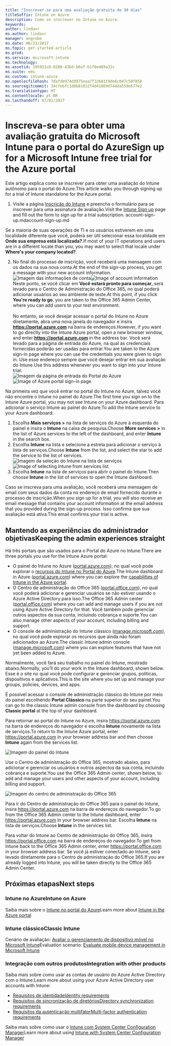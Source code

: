 ```yaml
---
title: "Inscrever-se para uma avaliação gratuita de 30 dias"
titleSuffix: Intune on Azure
description: Como se inscrever no Intune no Azure.
keywords: 
author: lindavr
ms.author: lindavr
manager: angrobe
ms.date: 06/21/2017
ms.topic: get-started-article
ms.prod: 
ms.service: microsoft-intune
ms.technology: 
ms.assetid: 195931c0-8208-43bd-b0af-b1f8e469a32c
ms.suite: ems
ms.custom: intune-azure
ms.openlocfilehash: 7dafdb974dd975eaa7f3268119de6c047c50f858
ms.sourcegitcommit: 34cfebfc1d8b81032f4d41869d74dda559e677e2
ms.translationtype: HT
ms.contentlocale: pt-BR
ms.lasthandoff: 07/01/2017
---
```

# <span data-ttu-id="3d134-103">Inscreva-se para obter uma avaliação gratuita do Microsoft Intune para o portal do Azure</span><span class="sxs-lookup"><span data-stu-id="3d134-103">Sign up for a Microsoft Intune free trial for the Azure portal</span></span>
<a id="sign-up-for-a-microsoft-intune-free-trial-for-the-azure-portal" class="xliff"></a>


<span data-ttu-id="3d134-104">Este artigo explica como se inscrever para obter uma avaliação do Intune autônomo para o portal do Azure.</span><span class="sxs-lookup"><span data-stu-id="3d134-104">This article walks you through signing up for a trial of Intune standalone for the Azure portal.</span></span>

1. <span data-ttu-id="3d134-105">Visite a página [Inscrição do Intune](https://portal.office.com/Signup/Signup.aspx?OfferId=40BE278A-DFD1-470a-9EF7-9F2596EA7FF9&dl=INTUNE_A&ali=1#0%20) e preencha o formulário para se inscrever para uma assinatura de avaliação.</span><span class="sxs-lookup"><span data-stu-id="3d134-105">Visit the [Intune Sign up](https://portal.office.com/Signup/Signup.aspx?OfferId=40BE278A-DFD1-470a-9EF7-9F2596EA7FF9&dl=INTUNE_A&ali=1#0%20) page and fill out the form to sign up for a trial subscription.</span></span>
<span data-ttu-id="3d134-106">account-sign-up.md</span><span class="sxs-lookup"><span data-stu-id="3d134-106">account-sign-up.md</span></span>

  <span data-ttu-id="3d134-107">Se a maioria de suas operações de TI e os usuários estiverem em uma localidade diferente que você, poderá ser útil selecionar essa localidade em **Onde sua empresa está localizada?**.</span><span class="sxs-lookup"><span data-stu-id="3d134-107">If most of your IT operations and users are in a different locale than you, you may want to select that locale under **Where's your company located?**.</span></span>

2. <span data-ttu-id="3d134-108">No final do processo de inscrição, você receberá uma mensagem com os dados na sua nova conta.</span><span class="sxs-lookup"><span data-stu-id="3d134-108">At the end of the sign-up process, you get a message with your new account information.</span></span> <br/> <span data-ttu-id="3d134-109">![Imagem das informações de conta](./media/2-end-of-sign-up-process.png)</span><span class="sxs-lookup"><span data-stu-id="3d134-109">![Image of account  information](./media/2-end-of-sign-up-process.png)</span></span> <br/><span data-ttu-id="3d134-110">Neste ponto, se você clicar em **Você estará pronto para começar**, será levado para o Centro de Administração do Office 365, no qual poderá adicionar usuários ao seu ambiente de teste.</span><span class="sxs-lookup"><span data-stu-id="3d134-110">At this point, if you click **You're ready to go**, you are taken to the Office 365 Admin Center, where you can add users to your test environment.</span></span> <br/><br/><span data-ttu-id="3d134-111">No entanto, se você desejar acessar o portal do Intune no Azure diretamente, abra uma nova janela do navegador e insira **https://portal.azure.com** na barra de endereços.</span><span class="sxs-lookup"><span data-stu-id="3d134-111">However, if you want to go directly into the Intune Azure portal, open a new browser window, and enter **https://portal.azure.com** in the address bar.</span></span> <span data-ttu-id="3d134-112">Você será levado para a página de entrada do Azure, na qual as credenciais fornecidas poderão ser usadas para entrar.</span><span class="sxs-lookup"><span data-stu-id="3d134-112">You are taken to the Azure sign-in page where you can use the credentials you were given to sign in.</span></span> <span data-ttu-id="3d134-113">Use esse endereço sempre que você desejar entrar em sua avaliação do Intune.</span><span class="sxs-lookup"><span data-stu-id="3d134-113">Use this address whenever you want to sign into your Intune trial.</span></span> <br/> <span data-ttu-id="3d134-114">![Imagem da página de entrada do Portal do Azure](./media/azure-portal-signin.png)</span><span class="sxs-lookup"><span data-stu-id="3d134-114">![Image of Azure portal sign-in page](./media/azure-portal-signin.png)</span></span>

<span data-ttu-id="3d134-115">Na primeira vez que você entrar no portal do Intune no Azure, talvez você não encontre o Intune no painel do Azure.</span><span class="sxs-lookup"><span data-stu-id="3d134-115">The first time you sign on to the Intune Azure portal, you may not see Intune on your Azure dashboard.</span></span> <span data-ttu-id="3d134-116">Para adicionar o serviço Intune ao painel do Azure:</span><span class="sxs-lookup"><span data-stu-id="3d134-116">To add the Intune service to your Azure dashboard:</span></span>
1. <span data-ttu-id="3d134-117">Escolha **Mais serviços >** na lista de serviços do Azure à esquerda do painel e insira o **Intune** na caixa de pesquisa.</span><span class="sxs-lookup"><span data-stu-id="3d134-117">Choose **More services >** in the list of Azure services to the left of the dashboard, and enter **Intune** in the search box.</span></span>
2. <span data-ttu-id="3d134-118">Escolha **Intune** na lista e selecione a estrela para adicionar o serviço à lista de serviços.</span><span class="sxs-lookup"><span data-stu-id="3d134-118">Choose **Intune** from the list, and select the star to add the service to the list of services.</span></span><br/> <span data-ttu-id="3d134-119">![Imagem da seleção do Intune na lista de serviços](./media/azure-add-intune1.png)</span><span class="sxs-lookup"><span data-stu-id="3d134-119">![Image of selecting Intune from services list](./media/azure-add-intune1.png)</span></span>
3. <span data-ttu-id="3d134-120">Escolha **Intune** na lista de serviços para abrir o painel do Intune.</span><span class="sxs-lookup"><span data-stu-id="3d134-120">Then choose **Intune** in the list of services to open the Intune dashboard.</span></span>

<span data-ttu-id="3d134-121">Caso se inscreva para uma avaliação, você receberá uma mensagem de email com seus dados da conta no endereço de email fornecido durante o processo de inscrição.</span><span class="sxs-lookup"><span data-stu-id="3d134-121">When you sign up for a trial, you will also receive an email message that contains your account information at the email address that you provided during the sign-up process.</span></span> <span data-ttu-id="3d134-122">Isso confirma que sua avaliação está ativa.</span><span class="sxs-lookup"><span data-stu-id="3d134-122">This email confirms your trial is active.</span></span>



## <span data-ttu-id="3d134-123">Mantendo as experiências do administrador objetivas</span><span class="sxs-lookup"><span data-stu-id="3d134-123">Keeping the admin experiences straight</span></span>
<a id="keeping-the-admin-experiences-straight" class="xliff"></a>


<span data-ttu-id="3d134-124">Há três portais que são usados para o Portal do Azure no Intune:</span><span class="sxs-lookup"><span data-stu-id="3d134-124">There are three portals you use for the Intune Azure portal:</span></span>
- <span data-ttu-id="3d134-125">O painel do Intune no Azure ([portal.azure.com](https://portal.azure.com)), no qual você pode explorar o [recursos do Intune no Portal do Azure](what-is-intune.md).</span><span class="sxs-lookup"><span data-stu-id="3d134-125">The Intune dashboard in Azure ([portal.azure.com](https://portal.azure.com)) where you can explore the [capabilities of Intune in the Azure portal](what-is-intune.md).</span></span>
- <span data-ttu-id="3d134-126">O Centro de administração do Office 365 ([portal.office.com](https://portal.office.com)), no qual você poderá adicionar e gerenciar usuários se não estiver usando o Azure Active Directory para isso.</span><span class="sxs-lookup"><span data-stu-id="3d134-126">The Office 365 Admin center ([portal.office.com](https://portal.office.com)) where you can add and manage users if you are not using Azure Active Directory for that.</span></span> <span data-ttu-id="3d134-127">Você também pode gerenciar outros aspectos da sua conta, incluindo cobrança e suporte.</span><span class="sxs-lookup"><span data-stu-id="3d134-127">You can also manage other aspects of your account, including billing and support.</span></span>
- <span data-ttu-id="3d134-128">O console de administração do Intune clássico ([manage.microsoft.com](https://manage.microsoft.com)), no qual você pode explorar os recursos que ainda não foram adicionados ao Azure.</span><span class="sxs-lookup"><span data-stu-id="3d134-128">The classic Intune admin console ([manage.microsoft.com](https://manage.microsoft.com)) where you can explore features that have not yet been added to Azure.</span></span>

<span data-ttu-id="3d134-129">Normalmente, você fará seu trabalho no painel do Intune, mostrado abaixo.</span><span class="sxs-lookup"><span data-stu-id="3d134-129">Normally, you’ll do your work in the Intune dashboard, shown below.</span></span> <span data-ttu-id="3d134-130">Esse é o site no qual você pode configurar e gerenciar grupos, políticas, dispositivos e aplicativos.</span><span class="sxs-lookup"><span data-stu-id="3d134-130">This is the site where you set up and manage your groups, policies, devices, and apps.</span></span>

<span data-ttu-id="3d134-131">É possível acessar o console de administração clássico do Intune por meio do painel escolhendo **Portal Clássico** na parte superior do seu painel.</span><span class="sxs-lookup"><span data-stu-id="3d134-131">You can go to the classic Intune admin console from the dashboard by choosing **Classic portal** at the top of your dashboard.</span></span>

<span data-ttu-id="3d134-132">Para retornar ao portal do Intune no Azure, insira https://portal.azure.com na barra de endereços do navegador e escolha **Intune** novamente na lista de serviços.</span><span class="sxs-lookup"><span data-stu-id="3d134-132">To return to the Intune Azure portal, enter https://portal.azure.com in your browser address bar and then choose **Intune** again from the services list.</span></span>

 ![Imagem do painel do Intune](./media/intune-azure-dashboard.png)


<span data-ttu-id="3d134-134">Use o Centro de administração do Office 365, mostrado abaixo, para adicionar e gerenciar os usuários e outros aspectos da sua conta, incluindo cobrança e suporte.</span><span class="sxs-lookup"><span data-stu-id="3d134-134">You use the Office 365 Admin center, shown below, to add and manage your users and other aspects of your account, including billing and support.</span></span>

![Imagem do centro de administração do Office 365](./media/office-admin-center.png)

<span data-ttu-id="3d134-136">Para ir do Centro de administração do Office 365 para o painel do Intune, insira https://portal.azure.com na barra de endereços do navegador.</span><span class="sxs-lookup"><span data-stu-id="3d134-136">To go from the Office 365 Admin center to the Intune dashboard, enter https://portal.azure.com in your browser address bar.</span></span> <span data-ttu-id="3d134-137">Escolha **Intune** na lista de serviços.</span><span class="sxs-lookup"><span data-stu-id="3d134-137">Choose **Intune** in the services list.</span></span>

<span data-ttu-id="3d134-138">Para voltar do Intune ao Centro de administração do Office 365, insira https://portal.office.com na barra de endereços do navegador.</span><span class="sxs-lookup"><span data-stu-id="3d134-138">To get from Intune back to the Office 365 Admin center, enter https://portal.office.com in your browser address bar.</span></span> <span data-ttu-id="3d134-139">Se você já estiver conectado ao Intune, será levado diretamente para o Centro de administração do Office 365.</span><span class="sxs-lookup"><span data-stu-id="3d134-139">If you are already logged into Intune, you will be taken directly to the Office 365 Admin Center.</span></span>

## <span data-ttu-id="3d134-140">Próximas etapas</span><span class="sxs-lookup"><span data-stu-id="3d134-140">Next steps</span></span>
<a id="next-steps" class="xliff"></a>

### <span data-ttu-id="3d134-141">Intune no Azure</span><span class="sxs-lookup"><span data-stu-id="3d134-141">Intune on Azure</span></span>
<a id="intune-on-azure" class="xliff"></a>
<span data-ttu-id="3d134-142">Saiba mais sobre o [Intune no portal do Azure](what-is-intune.md)</span><span class="sxs-lookup"><span data-stu-id="3d134-142">Learn more about [Intune in the Azure portal](what-is-intune.md)</span></span>
### <span data-ttu-id="3d134-143">Intune clássico</span><span class="sxs-lookup"><span data-stu-id="3d134-143">Classic Intune</span></span>
<a id="classic-intune" class="xliff"></a>
<span data-ttu-id="3d134-144">Cenário de avaliação: [Avaliar o gerenciamento de dispositivo móvel no Microsoft Intune](https://docs.microsoft.com/intune-classic/understand-explore/mobile-device-management-trial-guide-microsoft-intune)</span><span class="sxs-lookup"><span data-stu-id="3d134-144">Evaluation scenario: [Evaluate mobile device management in Microsoft Intune](https://docs.microsoft.com/intune-classic/understand-explore/mobile-device-management-trial-guide-microsoft-intune)</span></span>

### <span data-ttu-id="3d134-145">Integração com outros produtos</span><span class="sxs-lookup"><span data-stu-id="3d134-145">Integration with other products</span></span>
<a id="integration-with-other-products" class="xliff"></a>
<span data-ttu-id="3d134-146">Saiba mais sobre como usar as contas de usuário do Azure Active Directory com o Intune:</span><span class="sxs-lookup"><span data-stu-id="3d134-146">Learn more about using your Azure Active Directory user accounts with Intune:</span></span>
- [<span data-ttu-id="3d134-147">Requisitos de identidade</span><span class="sxs-lookup"><span data-stu-id="3d134-147">Identity requirements</span></span>](https://docs.microsoft.com/active-directory/active-directory-hybrid-identity-design-considerations-overview#design-considerations-overview)
- [<span data-ttu-id="3d134-148">Requisitos de sincronização de diretórios</span><span class="sxs-lookup"><span data-stu-id="3d134-148">Directory synchronization requirements</span></span>](https://docs.microsoft.com/active-directory/active-directory-hybrid-identity-design-considerations-directory-sync-requirements)
- [<span data-ttu-id="3d134-149">Requisitos da autenticação multifator</span><span class="sxs-lookup"><span data-stu-id="3d134-149">Multi-factor authentication requirements</span></span>](https://docs.microsoft.com/active-directory/active-directory-hybrid-identity-design-considerations-multifactor-auth-requirements)

<span data-ttu-id="3d134-150">Saiba mais sobre como usar o [Intune com System Center Configuration Manager](https://docs.microsoft.com/sccm/mdm/understand/hybrid-mobile-device-management)</span><span class="sxs-lookup"><span data-stu-id="3d134-150">Learn more about using [Intune with System Center Configuration Manager](https://docs.microsoft.com/sccm/mdm/understand/hybrid-mobile-device-management)</span></span>
